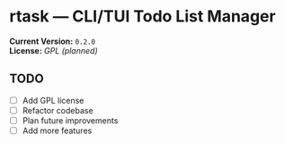# rtask — CLI/TUI Todo List Manager

**Current Version:** `0.2.0`  
**License:** _GPL (planned)_

## TODO

- [ ] Add GPL license
- [ ] Refactor codebase
- [ ] Plan future improvements
- [ ] Add more features
